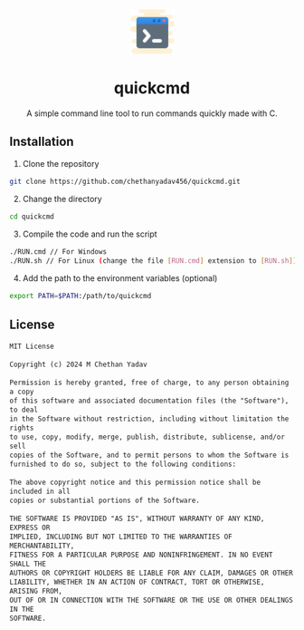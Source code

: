 <div align="center">
  <img src="cmd.png" alt="cmd" width="80">
  <h1>quickcmd</h1>
  <p>A simple command line tool to run commands quickly made with C.</p>
</div>

## Installation
1. Clone the repository
```bash
git clone https://github.com/chethanyadav456/quickcmd.git
```
2. Change the directory
```bash
cd quickcmd
```
3. Compile the code and run the script
```bash
./RUN.cmd // For Windows
./RUN.sh // For Linux (change the file [RUN.cmd] extension to [RUN.sh])
```
4. Add the path to the environment variables (optional)
```bash
export PATH=$PATH:/path/to/quickcmd
```

## License
```
MIT License

Copyright (c) 2024 M Chethan Yadav

Permission is hereby granted, free of charge, to any person obtaining a copy
of this software and associated documentation files (the "Software"), to deal
in the Software without restriction, including without limitation the rights
to use, copy, modify, merge, publish, distribute, sublicense, and/or sell
copies of the Software, and to permit persons to whom the Software is
furnished to do so, subject to the following conditions:

The above copyright notice and this permission notice shall be included in all
copies or substantial portions of the Software.

THE SOFTWARE IS PROVIDED "AS IS", WITHOUT WARRANTY OF ANY KIND, EXPRESS OR
IMPLIED, INCLUDING BUT NOT LIMITED TO THE WARRANTIES OF MERCHANTABILITY,
FITNESS FOR A PARTICULAR PURPOSE AND NONINFRINGEMENT. IN NO EVENT SHALL THE
AUTHORS OR COPYRIGHT HOLDERS BE LIABLE FOR ANY CLAIM, DAMAGES OR OTHER
LIABILITY, WHETHER IN AN ACTION OF CONTRACT, TORT OR OTHERWISE, ARISING FROM,
OUT OF OR IN CONNECTION WITH THE SOFTWARE OR THE USE OR OTHER DEALINGS IN THE
SOFTWARE.
```
